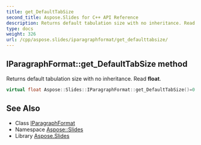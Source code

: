 ```yaml
---
title: get_DefaultTabSize
second_title: Aspose.Slides for C++ API Reference
description: Returns default tabulation size with no inheritance. Read float.
type: docs
weight: 326
url: /cpp/aspose.slides/iparagraphformat/get_defaulttabsize/
---
```

## IParagraphFormat::get_DefaultTabSize method


Returns default tabulation size with no inheritance. Read **float**.

```cpp
virtual float Aspose::Slides::IParagraphFormat::get_DefaultTabSize()=0
```

## See Also

* Class [IParagraphFormat](../)
* Namespace [Aspose::Slides](../../)
* Library [Aspose.Slides](../../../)
